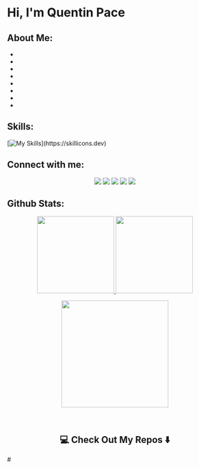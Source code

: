 # Hi, I'm Quentin Pace

## About Me:


-
-
-
-
-
-
-
-

## Skills:

[![My Skills](https://skillicons.dev/icons?i=js,py,react,redux,html,css,aws,docker,express,sequelize,flask,vite,sqlite,linux,nodejs,npm,postgres,postman,)](https://skillicons.dev)



## Connect with me:
<div align="center">
    <a href="https://www.linkedin.com/in/quentin-pace-507820300" target="_blank"><img src="https://img.shields.io/badge/-Quentin Pace-0077B5?style=flat&logo=Linkedin&logoColor=white"/></a>
    <a href="mailto:quentinepace@gmail.com"><img src="https://img.shields.io/badge/-quentinepace@gmail.com-D14836?style=flat&logo=Gmail&logoColor=white"/></a>
    <a href="https://leetcode.com/u/tayyabadev/" target="_blank"><img src="https://img.shields.io/badge/-Tayyaba%20Tabassum-FFA116?style=flat&logo=LeetCode&logoColor=white"/></a>
    <a href="https://lablab.ai/u/@TayyadaDev" target="_blank"><img src="https://img.shields.io/badge/-LabLab Profile-3B5998?style=flat&logo=LabLab&logoColor=white"/></a>
        <a href="https://medium.com/@tayyabadev" target="_blank"><img src="https://img.shields.io/badge/-Medium Profile-3B5948?style=flat&logo=Medium&logoColor=white"/></a>
</div>

 ## Github Stats:
<p align="center">
    <a href="https://github.com/quentinpace">
        <img height="180em" src="https://github-readme-stats-git-masterrstaa-rickstaa.vercel.app/api?username=quentinpace&show_icons=true&theme=onedark&include_all_commits=true&count_private=true&hide_border=true"/>
        <img height="180em" src="https://github-readme-stats-eight-theta.vercel.app/api/top-langs/?username=quentinpace&langs_count=12&layout=compact&langs_count=8&theme=onedark&include_all_commits=true&count_private=true&hide_border=true" />
    </a>
</p>
<!-- Activity Graph -->
<p align="center">
  <a href="https://github.com/quentinpace">
    <img height=250 src="https://github-readme-activity-graph.vercel.app/graph?username=quentinpace&bg_color=282c34&color=FDFD96&line=FDFD96&point=FFFFFF&area_color=79FE96&border_radius=24.5&title_color=FDFD96&border_radius=20px"/>
  </a> 
</p>

<br>

<div id="header" align="center">

  <img src="https://komarev.com/ghpvc/?username=quentinpacev&style=for-the-badge&color=orange" alt=""/>
</div>

<h2  align="center">💻 Check Out My Repos ⬇️ </h2>
#

<!-- <div align="center">
  <a href="https://github.com/quentinpace">
    <img src="https://quotes-github-readme.vercel.app/api?theme=dark">
  </a>
 </div> -->
